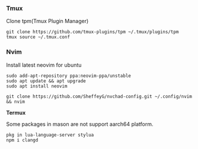 ### Tmux

Clone tpm(Tmux Plugin Manager)

```
git clone https://github.com/tmux-plugins/tpm ~/.tmux/plugins/tpm
tmux source ~/.tmux.conf
```

### Nvim

Install latest neovim for ubuntu
```
sudo add-apt-repository ppa:neovim-ppa/unstable
sudo apt update && apt upgrade 
sudo apt install neovim
```

```
git clone https://github.com/SheffeyG/nvchad-config.git ~/.config/nvim && nvim
```

**Termux**

Some packages in mason are not support aarch64 platform.
```
pkg in lua-language-server stylua
npm i clangd
```

